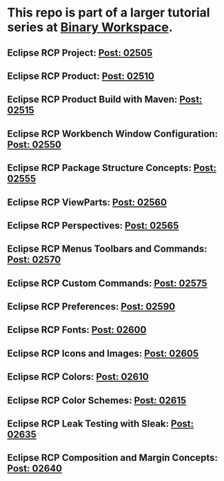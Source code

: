 # This repo is part of a larger tutorial series at [Binary Workspace](https://www.binaryworkspace.com/).
## Eclipse RCP Project: [Post: 02505](https://www.binaryworkspace.com/02505.html)
## Eclipse RCP Product: [Post: 02510](https://www.binaryworkspace.com/02510.html)
## Eclipse RCP Product Build with Maven: [Post: 02515](https://www.binaryworkspace.com/02515.html)
## Eclipse RCP Workbench Window Configuration: [Post: 02550](https://www.binaryworkspace.com/02550.html)
## Eclipse RCP Package Structure Concepts: [Post: 02555](https://www.binaryworkspace.com/02555.html)
## Eclipse RCP ViewParts: [Post: 02560](https://www.binaryworkspace.com/02560.html)
## Eclipse RCP Perspectives: [Post: 02565](https://www.binaryworkspace.com/02565.html)
## Eclipse RCP Menus Toolbars and Commands: [Post: 02570](https://www.binaryworkspace.com/02570.html)
## Eclipse RCP Custom Commands: [Post: 02575](https://www.binaryworkspace.com/02575.html)
## Eclipse RCP Preferences: [Post: 02590](https://www.binaryworkspace.com/02590.html)
## Eclipse RCP Fonts: [Post: 02600](https://www.binaryworkspace.com/02600.html)
## Eclipse RCP Icons and Images: [Post: 02605](https://www.binaryworkspace.com/02605.html)
## Eclipse RCP Colors: [Post: 02610](https://www.binaryworkspace.com/02610.html)
## Eclipse RCP Color Schemes: [Post: 02615](https://www.binaryworkspace.com/02615.html)
## Eclipse RCP Leak Testing with Sleak: [Post: 02635](https://www.binaryworkspace.com/02635.html)
## Eclipse RCP Composition and Margin Concepts: [Post: 02640](https://www.binaryworkspace.com/02640.html)